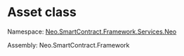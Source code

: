 # Asset class

Namespace: [Neo.SmartContract.Framework.Services.Neo](../neo.md)

Assembly: Neo.SmartContract.Framework

